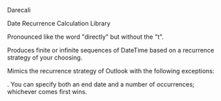 Darecali

Date Recurrence Calculation Library

Pronounced like the word "directly" but without the "t".

Produces finite or infinite sequences of DateTime based on a recurrence strategy of your choosing.

Mimics the recurrence strategy of Outlook with the following exceptions:

. You can specify both an end date and a number of occurrences; whichever comes first wins. 